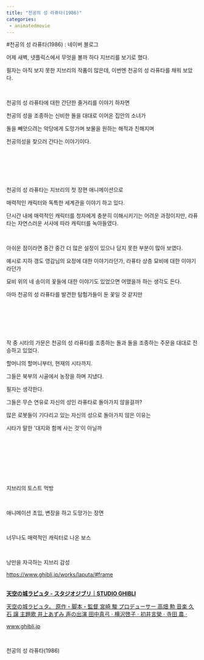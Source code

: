 ```yaml
---
title: "천공의 성 라퓨타(1986)"
categories:
 - animatedmovie
---
```

#천공의 성 라퓨타(1986) : 네이버 블로그
<div class="wrap_rabbit pcol2 _param(1) _postViewArea222985551520" id="post-view222985551520">
<!-- Rabbit HTML --><div class="se-viewer se-theme-default" lang="ko-KR">
<!-- SE_DOC_HEADER_END -->
<div class="se-main-container">
<div class="se-component se-text se-l-default" id="SE-5c24150c-0196-4f47-96a8-0fe36b700e2e">
<div class="se-component-content">
<div class="se-section se-section-text se-l-default">
<div class="se-module se-module-text">
<!-- SE-TEXT { --><p class="se-text-paragraph se-text-paragraph-align-" id="SE-76a62e16-f8e9-40ea-9d17-61b405b84d95" style=""><span class="se-fs- se-ff-" id="SE-bac61cef-a47a-43fd-ba45-f9732388f9a7" style="">어제 새벽, 넷플릭스에서 무엇을 볼까 하다 지브리를 보기로 했다.</span></p><!-- } SE-TEXT --><!-- SE-TEXT { --><p class="se-text-paragraph se-text-paragraph-align-" id="SE-53355b85-6220-4853-84ab-dd57084ba078" style=""><span class="se-fs- se-ff-" id="SE-d0f3b3f3-5bad-40b7-b727-f8ffb0df89ad" style="">필자는 아직 보지 못한 지브리의 작품이 많은데, 이번엔 천공의 성 라퓨타를 채워 보았다.</span></p><!-- } SE-TEXT --><!-- SE-TEXT { --><p class="se-text-paragraph se-text-paragraph-align-" id="SE-a1204d50-3ba0-44ea-ae65-5e86f732efde" style=""><span class="se-fs- se-ff-" id="SE-f90efa06-0b0a-45fb-860d-c43fbe8fad8b" style="">​</span></p><!-- } SE-TEXT --><!-- SE-TEXT { --><p class="se-text-paragraph se-text-paragraph-align-" id="SE-cd3bae39-2401-4a7f-9fdf-58a5620d6ec4" style=""><span class="se-fs- se-ff-" id="SE-0be746b1-ddac-41fa-a090-e5019d060c08" style="">천공의 성 라퓨타에 대한 간단한 줄거리를 이야기 하자면</span></p><!-- } SE-TEXT --><!-- SE-TEXT { --><p class="se-text-paragraph se-text-paragraph-align-" id="SE-8ef73773-42b2-4a57-b1fd-e4a0b2405e2f" style=""><span class="se-fs- se-ff-" id="SE-e6b51bc3-c04f-4156-b565-13bced073e85" style="">천공의 성을 조종하는 신비한 돌을 대대로 이어온 집안의 소녀가</span></p><!-- } SE-TEXT --><!-- SE-TEXT { --><p class="se-text-paragraph se-text-paragraph-align-" id="SE-4796800c-4c49-4abe-84d1-fa432e81b3d6" style=""><span class="se-fs- se-ff-" id="SE-ddba2375-09dd-4c14-b018-e67237a6919b" style="">돌을 빼앗으려는 악당에게 도망가며 보물을 원하는 해적과 친해지며</span></p><!-- } SE-TEXT --><!-- SE-TEXT { --><p class="se-text-paragraph se-text-paragraph-align-" id="SE-99840cee-ee7e-4162-a88a-1624fcc3e6c4" style=""><span class="se-fs- se-ff-" id="SE-024fcc4d-dadb-498d-881c-f2b074c382fb" style="">천공의성을 찾으러 간다는 이야기이다.</span></p><!-- } SE-TEXT --><!-- SE-TEXT { --><p class="se-text-paragraph se-text-paragraph-align-" id="SE-a43bd465-773b-4f4d-b967-8d8555b49b9b" style=""><span class="se-fs- se-ff-" id="SE-06ff6635-cecd-445e-8285-91b86cb433e4" style="">​</span></p><!-- } SE-TEXT --><!-- SE-TEXT { --><p class="se-text-paragraph se-text-paragraph-align-" id="SE-98acec72-0b62-405a-9086-268dc68d749f" style=""><span class="se-fs- se-ff-" id="SE-84cd3562-116a-45e4-8e7a-14551e534396" style="">​</span></p><!-- } SE-TEXT --><!-- SE-TEXT { --><p class="se-text-paragraph se-text-paragraph-align-" id="SE-2b33e1f5-c6ce-4a28-a336-6387317e334f" style=""><span class="se-fs- se-ff-" id="SE-fe23bce0-c8ad-400f-816a-881edfc83f2a" style="">​</span></p><!-- } SE-TEXT --><!-- SE-TEXT { --><p class="se-text-paragraph se-text-paragraph-align-" id="SE-b1ff722f-fd9b-4690-9a5e-2cc36ea159fd" style=""><span class="se-fs- se-ff-" id="SE-c4abfb7e-270b-4461-9cfc-69b4ffc81c8c" style="">천공의 성 라퓨타는 지브리의 첫 장편 애니메이션으로</span></p><!-- } SE-TEXT --><!-- SE-TEXT { --><p class="se-text-paragraph se-text-paragraph-align-" id="SE-2e8c063e-0574-445b-8cea-d27c9e9135b0" style=""><span class="se-fs- se-ff-" id="SE-2c158c17-b905-4ef3-abe8-4671c05c0c99" style="">매력적인 캐릭터와 독특한 세계관을 이야기 하고 있다.</span></p><!-- } SE-TEXT --><!-- SE-TEXT { --><p class="se-text-paragraph se-text-paragraph-align-" id="SE-d0162bcf-e60a-414c-b466-248592c880c3" style=""><span class="se-fs- se-ff-" id="SE-3f05e6c3-572b-4dc8-9386-69d6a07fecbb" style="">단시간 내에 매력적인 캐릭터를 청자에게 충분히 이해시키기는 어려운 과정이지만, 라퓨타는 자연스러운 서사에 따라 캐릭터를 녹아들였다.</span></p><!-- } SE-TEXT --><!-- SE-TEXT { --><p class="se-text-paragraph se-text-paragraph-align-" id="SE-21e5bd00-2879-43d6-a44c-8dc4934d953f" style=""><span class="se-fs- se-ff-" id="SE-47998c66-af97-44c0-92be-955f567577de" style="">​</span></p><!-- } SE-TEXT --><!-- SE-TEXT { --><p class="se-text-paragraph se-text-paragraph-align-" id="SE-9c77213c-7e5e-4fed-b63f-74a2c788b1c2" style=""><span class="se-fs- se-ff-" id="SE-4aaf43d4-0626-4e77-a627-b2c3a71f53ce" style="">아쉬운 점이라면 중간 중간 더 많은 설정이 있으나 담지 못한 부분이 많아 보였다.</span></p><!-- } SE-TEXT --><!-- SE-TEXT { --><p class="se-text-paragraph se-text-paragraph-align-" id="SE-6470f4e6-007e-4e8d-909f-c1c3157baadc" style=""><span class="se-fs- se-ff-" id="SE-8686f28e-68e0-422d-8ca5-f42886c42bdb" style="">예시로 지하 갱도 영감님의 요정에 대한 이야기라던가, 라퓨타 상층 묘비에 대한 이야기라던가</span></p><!-- } SE-TEXT --><!-- SE-TEXT { --><p class="se-text-paragraph se-text-paragraph-align-" id="SE-9d0b28ec-d6ee-4edc-b9b9-8b82ed68600e" style=""><span class="se-fs- se-ff-" id="SE-7c345f9a-efc9-4599-b129-dc37aa7e4464" style="">묘비 위의 네 송이의 꽃들에 대한 이야기도 있었으면 어땠을까 하는 생각도 든다.</span></p><!-- } SE-TEXT --><!-- SE-TEXT { --><p class="se-text-paragraph se-text-paragraph-align-" id="SE-6d520cc3-23b5-4909-b528-7fde3eeb75ec" style=""><span class="se-fs- se-ff-" id="SE-8e67d9eb-a0f0-4c74-952b-034cb7903bdc" style="">아마 천공의 성 라퓨타를 발견한 탐험가들이 둔 꽃일 것 같지만</span></p><!-- } SE-TEXT --><!-- SE-TEXT { --><p class="se-text-paragraph se-text-paragraph-align-" id="SE-8756925d-12c3-4c84-9458-b7b35b3d37db" style=""><span class="se-fs- se-ff-" id="SE-da48f434-bf8e-4aaa-a9ec-cc279c402084" style="">​</span></p><!-- } SE-TEXT --><!-- SE-TEXT { --><p class="se-text-paragraph se-text-paragraph-align-" id="SE-05a4d78e-63c8-4b5b-84b2-204bd0a67f9b" style=""><span class="se-fs- se-ff-" id="SE-e5fad811-9a7f-4747-91d4-d64a77108b2d" style="">​</span></p><!-- } SE-TEXT --><!-- SE-TEXT { --><p class="se-text-paragraph se-text-paragraph-align-" id="SE-f816a336-87fc-40b6-a7d3-79c87bdebfc2" style=""><span class="se-fs- se-ff-" id="SE-f8186933-5b6d-48ad-aa78-feeb4ebf7065" style="">​</span></p><!-- } SE-TEXT --><!-- SE-TEXT { --><p class="se-text-paragraph se-text-paragraph-align-" id="SE-32391814-7ecf-4334-ad71-97c0afca54cd" style=""><span class="se-fs- se-ff-" id="SE-760739eb-64ef-49c6-bfce-a9b2c0e01e76" style="">작 중 시타의 가문은 천공의 성 라퓨타를 조종하는 돌과 돌을 조종하는 주문을 대대로 전승하고 있었다.</span></p><!-- } SE-TEXT --><!-- SE-TEXT { --><p class="se-text-paragraph se-text-paragraph-align-" id="SE-d56b00b2-1597-4b0e-83dc-e7e5809826da" style=""><span class="se-fs- se-ff-" id="SE-7a971bd8-5bc4-472c-a80a-3be21f61206e" style="">할머니의 할머니부터, 현재의 시타까지.</span></p><!-- } SE-TEXT --><!-- SE-TEXT { --><p class="se-text-paragraph se-text-paragraph-align-" id="SE-48d7110b-67f5-4f3f-ac5f-67f12e5073af" style=""><span class="se-fs- se-ff-" id="SE-b7ddd42a-020a-4da1-ac45-94b11b9d0c83" style="">그들은 북부의 시골에서 농장을 하며 지냈다.</span></p><!-- } SE-TEXT --><!-- SE-TEXT { --><p class="se-text-paragraph se-text-paragraph-align-" id="SE-8a7deb38-ddd0-41b3-98ae-f989d5c001a0" style=""><span class="se-fs- se-ff-" id="SE-a99eea8d-905a-4913-9571-e994ce60ff63" style="">필자는 생각한다.</span></p><!-- } SE-TEXT --><!-- SE-TEXT { --><p class="se-text-paragraph se-text-paragraph-align-" id="SE-97fe3dc4-f7d6-4efb-ba7f-228ae91aaf8c" style=""><span class="se-fs- se-ff-" id="SE-ffc4d43a-f920-4fad-b951-3c5e1bb38ac0" style="">그들은 무슨 연유로 자신의 성인 라퓨타로 돌아가지 않을걸까?</span></p><!-- } SE-TEXT --><!-- SE-TEXT { --><p class="se-text-paragraph se-text-paragraph-align-" id="SE-929d8b10-8688-4fe3-b443-f0c242218c4f" style=""><span class="se-fs- se-ff-" id="SE-69ff1e5a-6e78-4d48-89c5-427a586994a7" style="">많은 로봇들이 기다리고 있는 자신의 성으로 돌아가지 않은 이유는</span></p><!-- } SE-TEXT --><!-- SE-TEXT { --><p class="se-text-paragraph se-text-paragraph-align-" id="SE-edf1d833-1a1c-47cb-912b-d247b2e213a8" style=""><span class="se-fs- se-ff-" id="SE-a075f895-cc49-48f0-a229-22fbc9db6f58" style="">시타가 말한 '대지와 함께 사는 것'이 아닐까</span></p><!-- } SE-TEXT --><!-- SE-TEXT { --><p class="se-text-paragraph se-text-paragraph-align-" id="SE-c8f0d7ac-3ad9-47a6-85bb-499f749391ba" style=""><span class="se-fs- se-ff-" id="SE-4ebfa53c-78f5-44b5-bbf7-c9a849cfca01" style="">​</span></p><!-- } SE-TEXT --><!-- SE-TEXT { --><p class="se-text-paragraph se-text-paragraph-align-" id="SE-63cce8c2-630c-45e4-a2e5-a09cece48746" style=""><span class="se-fs- se-ff-" id="SE-609b6f9e-c323-41de-91d7-6cd6f204fd40" style="">​</span></p><!-- } SE-TEXT --><!-- SE-TEXT { --><p class="se-text-paragraph se-text-paragraph-align-" id="SE-1a5eb9f4-32c6-47b9-9cb3-ac76ed16c674" style=""><span class="se-fs- se-ff-" id="SE-8a5e932f-31b6-42ac-899a-9037438529d1" style="">​</span></p><!-- } SE-TEXT -->
</div>
</div>
</div>
</div> <div class="se-component se-image se-l-default" id="SE-1b79a157-09e7-430c-9fce-11ee1149e007">
<div class="se-component-content se-component-content-fit">
<div class="se-section se-section-image se-l-default se-section-align-">
<div class="se-module se-module-image" style="">
<a class="se-module-image-link __se_image_link __se_link" data-linkdata='{"id" : "SE-1b79a157-09e7-430c-9fce-11ee1149e007", "src" : "https://postfiles.pstatic.net/MjAyMzAxMTZfMTAg/MDAxNjczODI5MjUwMDY2.UsJkH7EWtYddYknzATjGdotLMQ178ycvueT7GSSeBUUg.CnJc4A_8wFCWG0S-InSq4nXvkKme0QSDezzFPxPeJ3sg.JPEG.dls32208/laputa015.jpg", "originalWidth" : "1920", "originalHeight" : "1038", "linkUse" : "false", "link" : ""}' data-linktype="img" href="#" onclick="return false;" style="">
<img alt="" class="se-image-resource" data-height="478" data-lazy-src="https://postfiles.pstatic.net/MjAyMzAxMTZfMTAg/MDAxNjczODI5MjUwMDY2.UsJkH7EWtYddYknzATjGdotLMQ178ycvueT7GSSeBUUg.CnJc4A_8wFCWG0S-InSq4nXvkKme0QSDezzFPxPeJ3sg.JPEG.dls32208/laputa015.jpg?type=w966" data-width="886" src="https://raw.githubusercontent.com/rage147-OwO/rage147-OwO.github.io/master/_images/images/2023-1-16-천공의 성 라퓨타(1986)/0.jpg">
</a>
</div>
<div class="se-module se-module-text se-caption"><p class="se-text-paragraph se-text-paragraph-align-" id="SE-e1fb1620-a838-4501-b52b-6d938f4b268e" style=""><span class="se-fs- se-ff-" id="SE-7fcbeb44-f15e-4113-b2c8-41d3d043c88a" style="">지브리의 토스트 먹방</span></p></div>
</div>
</div>
</div>
<div class="se-component se-image se-l-default" id="SE-ea0eae76-7315-4548-a350-c3c2f31ba5af">
<div class="se-component-content se-component-content-fit">
<div class="se-section se-section-image se-l-default se-section-align-">
<div class="se-module se-module-image" style="">
<a class="se-module-image-link __se_image_link __se_link" data-linkdata='{"id" : "SE-ea0eae76-7315-4548-a350-c3c2f31ba5af", "src" : "https://postfiles.pstatic.net/MjAyMzAxMTZfMjMg/MDAxNjczODI4Nzc4NzAx.iIwn1pxRzAuSYDmeGu55SmpsnH-tbFoOiE3OS6HkaHYg.Xk79c1OYUrS_5dWuLwFh6WgzFQvhOPwCvqBzehoVhCUg.JPEG.dls32208/laputa012.jpg", "originalWidth" : "1920", "originalHeight" : "1038", "linkUse" : "false", "link" : ""}' data-linktype="img" href="#" onclick="return false;" style="">
<img alt="" class="se-image-resource" data-height="478" data-lazy-src="https://postfiles.pstatic.net/MjAyMzAxMTZfMjMg/MDAxNjczODI4Nzc4NzAx.iIwn1pxRzAuSYDmeGu55SmpsnH-tbFoOiE3OS6HkaHYg.Xk79c1OYUrS_5dWuLwFh6WgzFQvhOPwCvqBzehoVhCUg.JPEG.dls32208/laputa012.jpg?type=w966" data-width="886" src="https://raw.githubusercontent.com/rage147-OwO/rage147-OwO.github.io/master/_images/images/2023-1-16-천공의 성 라퓨타(1986)/1.jpg">
</a>
</div>
<div class="se-module se-module-text se-caption"><p class="se-text-paragraph se-text-paragraph-align-" id="SE-a4f8917d-8791-45cf-a0a0-26c76daaeea0" style=""><span class="se-fs- se-ff-" id="SE-0929ea92-6c01-4248-8cc6-f14f54063e6a" style="">애니메이션 초입, 변장을 하고 도망가는 장면</span></p></div>
</div>
</div>
</div>
<div class="se-component se-image se-l-default" id="SE-7f4a828a-90be-45e9-86b2-7b67e9eb331e">
<div class="se-component-content se-component-content-fit">
<div class="se-section se-section-image se-l-default se-section-align-">
<div class="se-module se-module-image" style="">
<a class="se-module-image-link __se_image_link __se_link" data-linkdata='{"id" : "SE-7f4a828a-90be-45e9-86b2-7b67e9eb331e", "src" : "https://postfiles.pstatic.net/MjAyMzAxMTZfMjIw/MDAxNjczODI4NzY2MjEz.acc4NHukPKVg3Wgs6GFUeJNkvqTGLdA1xZFpBJu8iQ8g.tGgXF2SdFMwq1GAgBqDN_3UESoW1vzS3obHqacA0Gu8g.JPEG.dls32208/laputa011.jpg", "originalWidth" : "1920", "originalHeight" : "1038", "linkUse" : "false", "link" : ""}' data-linktype="img" href="#" onclick="return false;" style="">
<img alt="" class="se-image-resource" data-height="478" data-lazy-src="https://postfiles.pstatic.net/MjAyMzAxMTZfMjIw/MDAxNjczODI4NzY2MjEz.acc4NHukPKVg3Wgs6GFUeJNkvqTGLdA1xZFpBJu8iQ8g.tGgXF2SdFMwq1GAgBqDN_3UESoW1vzS3obHqacA0Gu8g.JPEG.dls32208/laputa011.jpg?type=w966" data-width="886" src="https://raw.githubusercontent.com/rage147-OwO/rage147-OwO.github.io/master/_images/images/2023-1-16-천공의 성 라퓨타(1986)/2.jpg">
</a>
</div>
<div class="se-module se-module-text se-caption"><p class="se-text-paragraph se-text-paragraph-align-" id="SE-f618fb4a-d417-436e-b103-8d0f6acc128b" style=""><span class="se-fs- se-ff-" id="SE-9d960945-bd86-40c0-842f-060ae1a215c5" style="">너무나도 매력적인 캐릭터로 나온 보스</span></p></div>
</div>
</div>
</div>
<div class="se-component se-image se-l-default" id="SE-fcbf84ad-c6c1-452c-944d-a5332721e371">
<div class="se-component-content se-component-content-fit">
<div class="se-section se-section-image se-l-default se-section-align-">
<div class="se-module se-module-image" style="">
<a class="se-module-image-link __se_image_link __se_link" data-linkdata='{"id" : "SE-fcbf84ad-c6c1-452c-944d-a5332721e371", "src" : "https://postfiles.pstatic.net/MjAyMzAxMTZfNjMg/MDAxNjczODI4ODA3MTk5.79VgqYU7XSd8vm2ED6IxAa7Vt5k6SiTEkSuRUJFA3TEg.pTCZC_Ung3r_WeJrcXIZkcEcyYStsnSkWvpYJseazs8g.JPEG.dls32208/laputa035.jpg", "originalWidth" : "1920", "originalHeight" : "1038", "linkUse" : "false", "link" : ""}' data-linktype="img" href="#" onclick="return false;" style="">
<img alt="" class="se-image-resource" data-height="478" data-lazy-src="https://postfiles.pstatic.net/MjAyMzAxMTZfNjMg/MDAxNjczODI4ODA3MTk5.79VgqYU7XSd8vm2ED6IxAa7Vt5k6SiTEkSuRUJFA3TEg.pTCZC_Ung3r_WeJrcXIZkcEcyYStsnSkWvpYJseazs8g.JPEG.dls32208/laputa035.jpg?type=w966" data-width="886" src="https://raw.githubusercontent.com/rage147-OwO/rage147-OwO.github.io/master/_images/images/2023-1-16-천공의 성 라퓨타(1986)/3.jpg">
</a>
</div>
<div class="se-module se-module-text se-caption"><p class="se-text-paragraph se-text-paragraph-align-" id="SE-f395f2a1-5094-49c8-9119-728441d8653a" style=""><span class="se-fs- se-ff-" id="SE-e490c41b-6f96-4d7e-944e-70199859df92" style="">낭만을 자극하는 지브리 감성</span></p></div>
</div>
</div>
</div>
<div class="se-component se-text se-l-default" id="SE-0a745027-c4d1-4e97-98a5-e83a2ae443ce">
<div class="se-component-content">
<div class="se-section se-section-text se-l-default">
<div class="se-module se-module-text">
<!-- SE-TEXT { --><p class="se-text-paragraph se-text-paragraph-align-" id="SE-eca8e90a-306d-4115-a331-f95d8c51969d" style=""><span class="se-fs- se-ff-" id="SE-d24b6294-d7d3-4af3-8d4c-29e37ad3a358" style=""><a class="se-link" href="https://www.ghibli.jp/works/laputa/#frame" target="_blank">https://www.ghibli.jp/works/laputa/#frame</a></span></p><!-- } SE-TEXT -->
</div>
</div>
</div>
</div> <div class="se-component se-oglink se-l-image" id="SE-331176ce-16fc-4d2b-825a-cc95fbba90c3">
<div class="se-component-content">
<div class="se-section se-section-oglink se-l-image se-section-align-">
<div class="se-module se-module-oglink">
<a class="se-oglink-thumbnail" href="https://www.ghibli.jp/works/laputa/#frame" target="_blank">
<img alt="" class="se-oglink-thumbnail-resource" src="https://dthumb-phinf.pstatic.net/?src=%22https%3A%2F%2Fwww.ghibli.jp%2Fimages%2Flaputa.jpg%22&amp;type=ff120"/>
</a>
<a class="se-oglink-info" href="https://www.ghibli.jp/works/laputa/#frame" target="_blank">
<div class="se-oglink-info-container">
<strong class="se-oglink-title">天空の城ラピュタ - スタジオジブリ｜STUDIO GHIBLI</strong>
<p class="se-oglink-summary">天空の城ラピュタ。 原作・脚本・監督 宮崎 駿 プロデューサー 高畑 勲 音楽 久石 譲 主題歌 井上あずみ 声の出演 田中真弓 ⋅ 横沢啓子 ⋅ 初井言榮 ⋅ 寺田 農 ⋅</p>
<p class="se-oglink-url">www.ghibli.jp</p>
</div>
</a>
</div>
</div>
</div>
<script class="__se_module_data" data-module='{"type":"v2_oglink", "id" :"SE-331176ce-16fc-4d2b-825a-cc95fbba90c3", "data" : {"link" : "https://www.ghibli.jp/works/laputa/#frame", "isVideo" : "false", "thumbnail" : "https://dthumb-phinf.pstatic.net/?src=%22https%3A%2F%2Fwww.ghibli.jp%2Fimages%2Flaputa.jpg%22&amp;type=ff120"}}' type="text/data"></script>
</div> <div class="se-component se-text se-l-default" id="SE-f145b12c-1dd7-4052-9b45-32307d3974b2">
<div class="se-component-content">
<div class="se-section se-section-text se-l-default">
<div class="se-module se-module-text">
<!-- SE-TEXT { --><p class="se-text-paragraph se-text-paragraph-align-" id="SE-6f63a503-3225-4c1b-a02b-eea895d58d38" style=""><span class="se-fs- se-ff-" id="SE-836badfb-7a94-43f8-aff6-1e96f819efbb" style="">​</span></p><!-- } SE-TEXT --><!-- SE-TEXT { --><p class="se-text-paragraph se-text-paragraph-align-" id="SE-2974762e-fe3f-40b5-bea8-59dc86dc345f" style=""><span class="se-fs- se-ff-" id="SE-96365b61-f13b-4596-bc2c-1f7d4caca29c" style="">천공의 성 라퓨타(1986) </span></p><!-- } SE-TEXT -->
</div>
</div>
</div>
</div> </div>
</div>
</div>